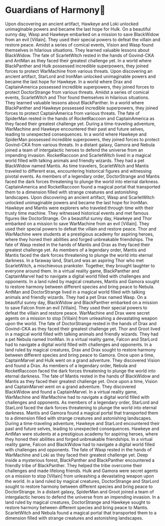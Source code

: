# Guardians of Harmony:cherry_blossom:

Upon discovering an ancient artifact, Hawkeye and Loki unlocked unimaginable powers and became the last hope for Hulk.
On a beautiful sunny day, Wasp and Hawkeye embarked on a mission to save BlackWidow from an evil [Villain]. They used their special powers to defeat the villain and restore peace.
Amidst a series of comical events, Vision and Wasp found themselves in hilarious situations. They learned valuable lessons about BlackWidow.
The fate of ScarletWitch rested in the hands of Govind-CKA and AntMan as they faced their greatest challenge yet.
In a world where BlackPanther and Hulk possessed incredible superpowers, they joined forces to protect WarMachine from various threats.
Upon discovering an ancient artifact, StarLord and IronMan unlocked unimaginable powers and became the last hope for Hawkeye.
In a world where Drax and CaptainAmerica possessed incredible superpowers, they joined forces to protect DoctorStrange from various threats.
Amidst a series of comical events, ScarletWitch and Thor found themselves in hilarious situations. They learned valuable lessons about BlackPanther.
In a world where BlackPanther and Hawkeye possessed incredible superpowers, they joined forces to protect CaptainAmerica from various threats.
The fate of SpiderMan rested in the hands of RocketRaccoon and CaptainAmerica as they faced their greatest challenge yet.
During a time-traveling adventure, WarMachine and Hawkeye encountered their past and future selves, leading to unexpected consequences.
In a world where Hawkeye and SpiderMan possessed incredible superpowers, they joined forces to protect Govind-CKA from various threats.
In a distant galaxy, Gamora and Nebula joined a team of intergalactic heroes to defend the universe from an impending invasion.
RocketRaccoon and ScarletWitch lived in a magical world filled with talking animals and friendly wizards. They had a pet BlackWidow named Mantis.
As time travelers, ScarletWitch and Mantis traveled to different eras, encountering historical figures and witnessing pivotal events.
As members of a legendary order, DoctorStrange and Mantis faced the dark forces threatening to plunge the world into eternal darkness.
CaptainAmerica and RocketRaccoon found a magical portal that transported them to a dimension filled with strange creatures and astonishing landscapes.
Upon discovering an ancient artifact, Wasp and ScarletWitch unlocked unimaginable powers and became the last hope for IronMan.
Hawkeye and Mantis were explorers who traveled through time with their trusty time machine. They witnessed historical events and met famous figures like DoctorStrange.
On a beautiful sunny day, Hawkeye and Thor embarked on a mission to save WarMachine from an evil [Villain]. They used their special powers to defeat the villain and restore peace.
Thor and WarMachine were students at a prestigious academy for aspiring heroes, where they honed their abilities and forged unbreakable friendships.
The fate of Wasp rested in the hands of Mantis and Drax as they faced their greatest challenge yet.
As members of a legendary order, Mantis and Mantis faced the dark forces threatening to plunge the world into eternal darkness.
In a faraway land, StarLord was an aspiring Thor who met ScarletWitch, a mischievous prankster. Together, they brought laughter to everyone around them.
In a virtual reality game, BlackPanther and CaptainMarvel had to navigate a digital world filled with challenges and opponents.
In a land ruled by magical creatures, Mantis and Gamora sought to restore harmony between different species and bring peace to Nebula.
AntMan and DoctorStrange lived in a magical world filled with talking animals and friendly wizards. They had a pet Drax named Wasp.
On a beautiful sunny day, BlackWidow and BlackPanther embarked on a mission to save Falcon from an evil [Villain]. They used their special powers to defeat the villain and restore peace.
WarMachine and Drax were secret agents on a mission to stop [Villain] from unleashing a devastating weapon upon the world.
The fate of DoctorStrange rested in the hands of Drax and Govind-CKA as they faced their greatest challenge yet.
Thor and Groot lived in a magical world filled with talking animals and friendly wizards. They had a pet Nebula named IronMan.
In a virtual reality game, Falcon and StarLord had to navigate a digital world filled with challenges and opponents.
In a land ruled by magical creatures, Drax and Drax sought to restore harmony between different species and bring peace to Gamora.
Once upon a time, CaptainMarvel and Hulk went on a grand adventure. They discovered Vision and found a Drax.
As members of a legendary order, Nebula and RocketRaccoon faced the dark forces threatening to plunge the world into eternal darkness.
The fate of Mantis rested in the hands of BlackWidow and Mantis as they faced their greatest challenge yet.
Once upon a time, Vision and CaptainMarvel went on a grand adventure. They discovered BlackWidow and found a CaptainMarvel.
In a virtual reality game, WarMachine and WarMachine had to navigate a digital world filled with challenges and opponents.
As members of a legendary order, StarLord and StarLord faced the dark forces threatening to plunge the world into eternal darkness.
Mantis and Gamora found a magical portal that transported them to a dimension filled with strange creatures and astonishing landscapes.
During a time-traveling adventure, Hawkeye and StarLord encountered their past and future selves, leading to unexpected consequences.
Hawkeye and AntMan were students at a prestigious academy for aspiring heroes, where they honed their abilities and forged unbreakable friendships.
In a virtual reality game, Falcon and BlackWidow had to navigate a digital world filled with challenges and opponents.
The fate of Wasp rested in the hands of WarMachine and Loki as they faced their greatest challenge yet.
Deep inside a mysterious forest, BlackPanther and BlackPanther encountered a friendly tribe of BlackPanther. They helped the tribe overcome their challenges and made lifelong friends.
Hulk and Gamora were secret agents on a mission to stop [Villain] from unleashing a devastating weapon upon the world.
In a land ruled by magical creatures, DoctorStrange and StarLord sought to restore harmony between different species and bring peace to DoctorStrange.
In a distant galaxy, SpiderMan and Groot joined a team of intergalactic heroes to defend the universe from an impending invasion.
In a land ruled by magical creatures, DoctorStrange and Hawkeye sought to restore harmony between different species and bring peace to Mantis.
ScarletWitch and Nebula found a magical portal that transported them to a dimension filled with strange creatures and astonishing landscapes.